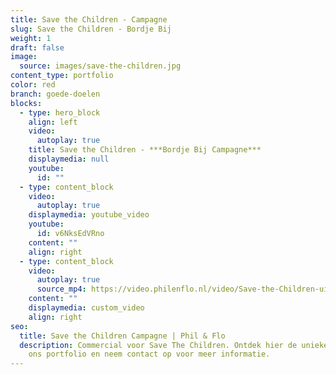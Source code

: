 ```yaml
---
title: Save the Children - Campagne
slug: Save the Children - Bordje Bij
weight: 1
draft: false
image:
  source: images/save-the-children.jpg
content_type: portfolio
color: red
branch: goede-doelen
blocks:
  - type: hero_block
    align: left
    video:
      autoplay: true
    title: Save the Children - ***Bordje Bij Campagne***
    displaymedia: null
    youtube:
      id: ""
  - type: content_block
    video:
      autoplay: true
    displaymedia: youtube_video
    youtube:
      id: v6NksEdVRno
    content: ""
    align: right
  - type: content_block
    video:
      autoplay: true
      source_mp4: https://video.philenflo.nl/video/Save-the-Children-uitleganimatie.mp4
    content: ""
    displaymedia: custom_video
    align: right
seo:
  title: Save the Children Campagne | Phil & Flo
  description: Commercial voor Save The Children. Ontdek hier de unieke reclame in
    ons portfolio en neem contact op voor meer informatie.
---
```

